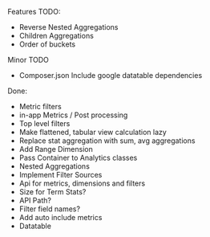 Features TODO:
- Reverse Nested Aggregations
- Children Aggregations
- Order of buckets

Minor TODO
- Composer.json Include google datatable dependencies


Done:
- Metric filters
- in-app Metrics / Post processing
- Top level filters
- Make flattened, tabular view calculation lazy
- Replace stat aggregation with sum, avg aggregations
- Add Range Dimension
- Pass Container to Analytics classes
- Nested Aggregations
- Implement Filter Sources
- Api for metrics, dimensions and filters
- Size for Term Stats?
- API Path?
- Filter field names?
- Add auto include metrics
- Datatable
